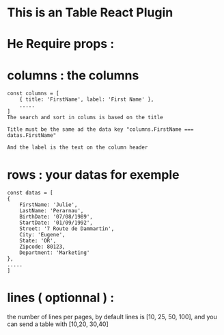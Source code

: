 # This is an Table React Plugin

# He Require props :

# columns : the columns
    const columns = [
        { title: 'FirstName', label: 'First Name' },
        .....
    ]
    The search and sort in colums is based on the title

    Title must be the same ad the data key "columns.FirstName === datas.FirstName"

    And the label is the text on the column header

# rows : your datas for exemple
    const datas = [
    {
        FirstName: 'Julie',
        LastName: 'Perarnau',
        BirthDate: '07/08/1989',
        StartDate: '01/09/1992',
        Street: '7 Route de Dammartin',
        City: 'Eugene',
        State: 'OR',
        Zipcode: 80123,
        Department: 'Marketing'
    },
    .....
    ]

# lines ( optionnal ) : 
the number of lines per pages, by default lines is [10, 25, 50, 100], and you can send a table with [10,20, 30,40]